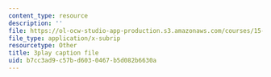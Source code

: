 ```yaml
---
content_type: resource
description: ''
file: https://ol-ocw-studio-app-production.s3.amazonaws.com/courses/15-071-the-analytics-edge-spring-2017/b7cc3ad9c57bd6030467b5d082b6630a_VDtL2g9Viik.srt
file_type: application/x-subrip
resourcetype: Other
title: 3play caption file
uid: b7cc3ad9-c57b-d603-0467-b5d082b6630a
---
```

